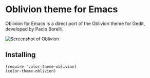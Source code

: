 Oblivion theme for Emacs
=====
Oblivion for Emacs is a direct port of the Oblivion theme for Gedit, developed by Paolo Borelli.

![Screenshot of Oblivion](https://i.imgur.com/qCsPm8p.png)

Installing
----

    (require 'color-theme-oblivion)
    (color-theme-oblivion)
